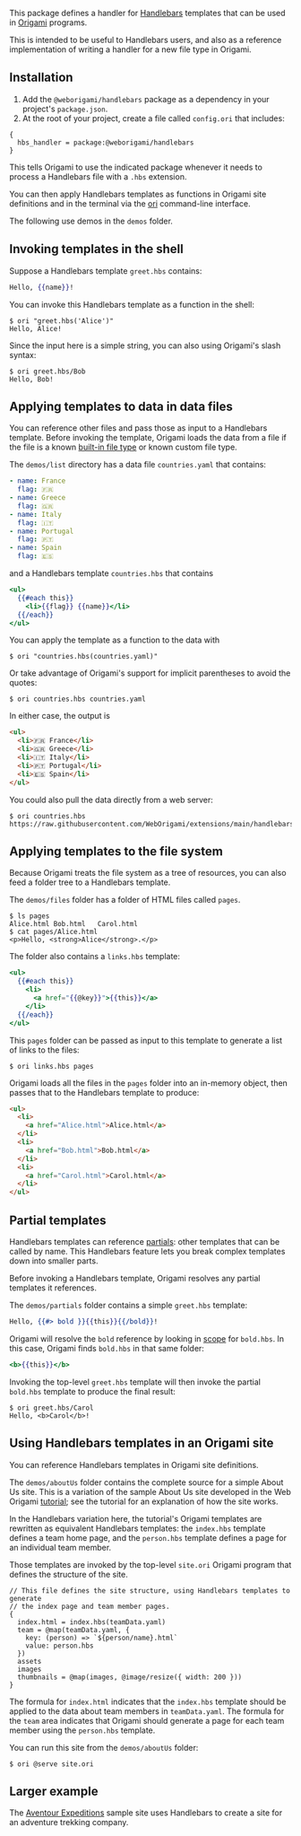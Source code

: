 This package defines a handler for [Handlebars](https://handlebarsjs.com) templates that can be used in [Origami](https://weborigami.org) programs.

This is intended to be useful to Handlebars users, and also as a reference implementation of writing a handler for a new file type in Origami.

## Installation

1. Add the `@weborigami/handlebars` package as a dependency in your project's `package.json`.
1. At the root of your project, create a file called `config.ori` that includes:

```
{
  hbs_handler = package:@weborigami/handlebars
}
```

This tells Origami to use the indicated package whenever it needs to process a Handlebars file with a `.hbs` extension.

You can then apply Handlebars templates as functions in Origami site definitions and in the terminal via the [ori](https://weborigami.org/cli) command-line interface.

The following use demos in the `demos` folder.

## Invoking templates in the shell

Suppose a Handlebars template `greet.hbs` contains:

```hbs
Hello, {{name}}!
```

You can invoke this Handlebars template as a function in the shell:

```console
$ ori "greet.hbs('Alice')"
Hello, Alice!
```

Since the input here is a simple string, you can also using Origami's slash syntax:

```console
$ ori greet.hbs/Bob
Hello, Bob!
```

## Applying templates to data in data files

You can reference other files and pass those as input to a Handlebars template. Before invoking the template, Origami loads the data from a file if the file is a known [built-in file type](https://weborigami.org/language/filetypes) or known custom file type.

The `demos/list` directory has a data file `countries.yaml` that contains:

```yaml
- name: France
  flag: 🇫🇷
- name: Greece
  flag: 🇬🇷
- name: Italy
  flag: 🇮🇹
- name: Portugal
  flag: 🇵🇹
- name: Spain
  flag: 🇪🇸
```

and a Handlebars template `countries.hbs` that contains

```hbs
<ul>
  {{#each this}}
    <li>{{flag}} {{name}}</li>
  {{/each}}
</ul>
```

You can apply the template as a function to the data with

```console
$ ori "countries.hbs(countries.yaml)"
```

Or take advantage of Origami's support for implicit parentheses to avoid the quotes:

```console
$ ori countries.hbs countries.yaml
```

In either case, the output is

```html
<ul>
  <li>🇫🇷 France</li>
  <li>🇬🇷 Greece</li>
  <li>🇮🇹 Italy</li>
  <li>🇵🇹 Portugal</li>
  <li>🇪🇸 Spain</li>
</ul>
```

You could also pull the data directly from a web server:

```console
$ ori countries.hbs https://raw.githubusercontent.com/WebOrigami/extensions/main/handlebars/demos/list/countries.yaml
```

## Applying templates to the file system

Because Origami treats the file system as a tree of resources, you can also feed a folder tree to a Handlebars template.

The `demos/files` folder has a folder of HTML files called `pages`.

```console
$ ls pages
Alice.html Bob.html   Carol.html
$ cat pages/Alice.html
<p>Hello, <strong>Alice</strong>.</p>
```

The folder also contains a `links.hbs` template:

```hbs
<ul>
  {{#each this}}
    <li>
      <a href="{{@key}}">{{this}}</a>
    </li>
  {{/each}}
</ul>
```

This `pages` folder can be passed as input to this template to generate a list of links to the files:

```console
$ ori links.hbs pages
```

Origami loads all the files in the `pages` folder into an in-memory object, then passes that to the Handlebars template to produce:

```html
<ul>
  <li>
    <a href="Alice.html">Alice.html</a>
  </li>
  <li>
    <a href="Bob.html">Bob.html</a>
  </li>
  <li>
    <a href="Carol.html">Carol.html</a>
  </li>
</ul>
```

## Partial templates

Handlebars templates can reference [partials](https://handlebarsjs.com/guide/partials.html): other templates that can be called by name. This Handlebars feature lets you break complex templates down into smaller parts.

Before invoking a Handlebars template, Origami resolves any partial templates it references.

The `demos/partials` folder contains a simple `greet.hbs` template:

```hbs
Hello, {{#> bold }}{{this}}{{/bold}}!
```

Origami will resolve the `bold` reference by looking in [scope](https://weborigami.org/language/scope) for `bold.hbs`. In this case, Origami finds `bold.hbs` in that same folder:

```hbs
<b>{{this}}</b>
```

Invoking the top-level `greet.hbs` template will then invoke the partial `bold.hbs` template to produce the final result:

```console
$ ori greet.hbs/Carol
Hello, <b>Carol</b>!
```

## Using Handlebars templates in an Origami site

You can reference Handlebars templates in Origami site definitions.

The `demos/aboutUs` folder contains the complete source for a simple About Us site. This is a variation of the sample About Us site developed in the Web Origami [tutorial](https://weborigami.org/language/tutorial); see the tutorial for an explanation of how the site works.

In the Handlebars variation here, the tutorial's Origami templates are rewritten as equivalent Handlebars templates: the `index.hbs` template defines a team home page, and the `person.hbs` template defines a page for an individual team member.

Those templates are invoked by the top-level `site.ori` Origami program that defines the structure of the site.

```
// This file defines the site structure, using Handlebars templates to generate
// the index page and team member pages.
{
  index.html = index.hbs(teamData.yaml)
  team = @map(teamData.yaml, {
    key: (person) => `${person/name}.html`
    value: person.hbs
  })
  assets
  images
  thumbnails = @map(images, @image/resize({ width: 200 }))
}
```

The formula for `index.html` indicates that the `index.hbs` template should be applied to the data about team members in `teamData.yaml`. The formula for the `team` area indicates that Origami should generate a page for each team member using the `person.hbs` template.

You can run this site from the `demos/aboutUs` folder:

```console
$ ori @serve site.ori
```

## Larger example

The [Aventour Expeditions](https://github.com/WebOrigami/aventour-expeditions) sample site uses Handlebars to create a site for an adventure trekking company.
